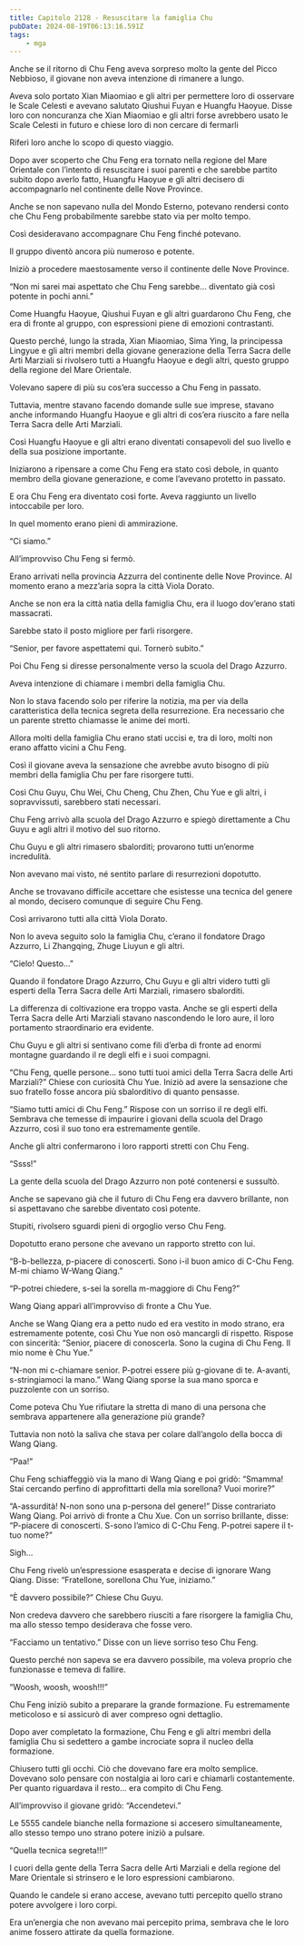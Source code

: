 ```yaml
---
title: Capitolo 2128 - Resuscitare la famiglia Chu
pubDate: 2024-08-19T06:13:16.591Z
tags:
    - mga
---
```





Anche se il ritorno di Chu Feng aveva sorpreso molto la gente del Picco Nebbioso, il giovane non aveva intenzione di rimanere a lungo.


Aveva solo portato Xian Miaomiao e gli altri per permettere loro di osservare le Scale Celesti e avevano salutato Qiushui Fuyan e Huangfu Haoyue. Disse loro con noncuranza che Xian Miaomiao e gli altri forse avrebbero usato le Scale Celesti in futuro e chiese loro di non cercare di fermarli


Riferì loro anche lo scopo di questo viaggio.


Dopo aver scoperto che Chu Feng era tornato nella regione del Mare Orientale con l’intento di resuscitare i suoi parenti e che sarebbe partito subito dopo averlo fatto, Huangfu Haoyue e gli altri decisero di accompagnarlo nel continente delle Nove Province.


Anche se non sapevano nulla del Mondo Esterno, potevano rendersi conto che Chu Feng probabilmente sarebbe stato via per molto tempo.


Così desideravano accompagnare Chu Feng finché potevano.


Il gruppo diventò ancora più numeroso e potente.


Iniziò a procedere maestosamente verso il continente delle Nove Province.


“Non mi sarei mai aspettato che Chu Feng sarebbe… diventato già così potente in pochi anni.”


Come Huangfu Haoyue, Qiushui Fuyan e gli altri guardarono Chu Feng, che era di fronte al gruppo, con espressioni piene di emozioni contrastanti.


Questo perché, lungo la strada, Xian Miaomiao, Sima Ying, la principessa Lingyue e gli altri membri della giovane generazione della Terra Sacra delle Arti Marziali si rivolsero tutti a Huangfu Haoyue e degli altri, questo gruppo della regione del Mare Orientale.


Volevano sapere di più su cos’era successo a Chu Feng in passato.


Tuttavia, mentre stavano facendo domande sulle sue imprese, stavano anche informando Huangfu Haoyue e gli altri di cos’era riuscito a fare nella Terra Sacra delle Arti Marziali.


Così Huangfu Haoyue e gli altri erano diventati consapevoli del suo livello e della sua posizione importante.


Iniziarono a ripensare a come Chu Feng era stato così debole, in quanto membro della giovane generazione, e come l’avevano protetto in passato.


E ora Chu Feng era diventato così forte. Aveva raggiunto un livello intoccabile per loro.


In quel momento erano pieni di ammirazione.

“Ci siamo.”


All’improvviso Chu Feng si fermò.


Erano arrivati nella provincia Azzurra del continente delle Nove Province. Al momento erano a mezz’aria sopra la città Viola Dorato.


Anche se non era la città natìa della famiglia Chu, era il luogo dov’erano stati massacrati.


Sarebbe stato il posto migliore per farli risorgere.

“Senior, per favore aspettatemi qui. Tornerò subito.”


Poi Chu Feng si diresse personalmente verso la scuola del Drago Azzurro.


Aveva intenzione di chiamare i membri della famiglia Chu.


Non lo stava facendo solo per riferire la notizia, ma per via della caratteristica della tecnica segreta della resurrezione. Era necessario che un parente stretto chiamasse le anime dei morti.


Allora molti della famiglia Chu erano stati uccisi e, tra di loro, molti non erano affatto vicini a Chu Feng.

Così il giovane aveva la sensazione che avrebbe avuto bisogno di più membri della famiglia Chu per fare risorgere tutti.


Così Chu Guyu, Chu Wei, Chu Cheng, Chu Zhen, Chu Yue e gli altri, i sopravvissuti, sarebbero stati necessari.


Chu Feng arrivò alla scuola del Drago Azzurro e spiegò direttamente a Chu Guyu e agli altri il motivo del suo ritorno.


Chu Guyu e gli altri rimasero sbalorditi; provarono tutti un’enorme incredulità.


Non avevano mai visto, né sentito parlare di resurrezioni dopotutto.


Anche se trovavano difficile accettare che esistesse una tecnica del genere al mondo, decisero comunque di seguire Chu Feng.

Così arrivarono tutti alla città Viola Dorato.


Non lo aveva seguito solo la famiglia Chu, c’erano il fondatore Drago Azzurro, Li Zhangqing, Zhuge Liuyun e gli altri.


“Cielo! Questo…”


Quando il fondatore Drago Azzurro, Chu Guyu e gli altri videro tutti gli esperti della Terra Sacra delle Arti Marziali, rimasero sbalorditi.


La differenza di coltivazione era troppo vasta. Anche se gli esperti della Terra Sacra delle Arti Marziali stavano nascondendo le loro aure, il loro portamento straordinario era evidente.


Chu Guyu e gli altri si sentivano come fili d’erba di fronte ad enormi montagne guardando il re degli elfi e i suoi compagni.

“Chu Feng, quelle persone… sono tutti tuoi amici della Terra Sacra delle Arti Marziali?” Chiese con curiosità Chu Yue. Iniziò ad avere la sensazione che suo fratello fosse ancora più sbalorditivo di quanto pensasse.

“Siamo tutti amici di Chu Feng.” Rispose con un sorriso il re degli elfi. Sembrava che temesse di impaurire i giovani della scuola del Drago Azzurro, così il suo tono era estremamente gentile.


Anche gli altri confermarono i loro rapporti stretti con Chu Feng.


“Ssss!”


La gente della scuola del Drago Azzurro non poté contenersi e sussultò.


Anche se sapevano già che il futuro di Chu Feng era davvero brillante, non si aspettavano che sarebbe diventato così potente.


Stupiti, rivolsero sguardi pieni di orgoglio verso Chu Feng.


Dopotutto erano persone che avevano un rapporto stretto con lui.

“B-b-bellezza, p-piacere di conoscerti. Sono i-il buon amico di C-Chu Feng. M-mi chiamo W-Wang Qiang.”


“P-potrei chiedere, s-sei la sorella m-maggiore di Chu Feng?”


Wang Qiang apparì all’improvviso di fronte a Chu Yue.


Anche se Wang Qiang era a petto nudo ed era vestito in modo strano, era estremamente potente, così Chu Yue non osò mancargli di rispetto. Rispose con sincerità: “Senior, piacere di conoscerla. Sono la cugina di Chu Feng. Il mio nome è Chu Yue.”


“N-non mi c-chiamare senior. P-potrei essere più g-giovane di te. A-avanti, s-stringiamoci la mano.” Wang Qiang sporse la sua mano sporca e puzzolente con un sorriso.


Come poteva Chu Yue rifiutare la stretta di mano di una persona che sembrava appartenere alla generazione più grande?


Tuttavia non notò la saliva che stava per colare dall’angolo della bocca di Wang Qiang.


“Paa!”


Chu Feng schiaffeggiò via la mano di Wang Qiang e poi gridò: “Smamma! Stai cercando perfino di approfittarti della mia sorellona? Vuoi morire?”


“A-assurdità! N-non sono una p-persona del genere!” Disse contrariato Wang Qiang. Poi arrivò di fronte a Chu Xue. Con un sorriso brillante, disse: “P-piacere di conoscerti. S-sono l’amico di C-Chu Feng. P-potrei sapere il t-tuo nome?”


Sigh…


Chu Feng rivelò un’espressione esasperata e decise di ignorare Wang Qiang. Disse: “Fratellone, sorellona Chu Yue, iniziamo.”


“È davvero possibile?” Chiese Chu Guyu.


Non credeva davvero che sarebbero riusciti a fare risorgere la famiglia Chu, ma allo stesso tempo desiderava che fosse vero.


“Facciamo un tentativo.” Disse con un lieve sorriso teso Chu Feng.


Questo perché non sapeva se era davvero possibile, ma voleva proprio che funzionasse e temeva di fallire.

“Woosh, woosh, woosh!!!”


Chu Feng iniziò subito a preparare la grande formazione. Fu estremamente meticoloso e si assicurò di aver compreso ogni dettaglio.


Dopo aver completato la formazione, Chu Feng e gli altri membri della famiglia Chu si sedettero a gambe incrociate sopra il nucleo della formazione.


Chiusero tutti gli occhi. Ciò che dovevano fare era molto semplice. Dovevano solo pensare con nostalgia ai loro cari e chiamarli costantemente. Per quanto riguardava il resto… era compito di Chu Feng.


All’improvviso il giovane gridò: “Accendetevi.”


Le 5555 candele bianche nella formazione si accesero simultaneamente, allo stesso tempo uno strano potere iniziò a pulsare.


“Quella tecnica segreta!!!”


I cuori della gente della Terra Sacra delle Arti Marziali e della regione del Mare Orientale si strinsero e le loro espressioni cambiarono.


Quando le candele si erano accese, avevano tutti percepito quello strano potere avvolgere i loro corpi.


Era un’energia che non avevano mai percepito prima, sembrava che le loro anime fossero attirate da quella formazione.

